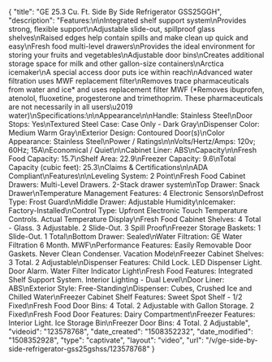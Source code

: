 {
    "title": "GE 25.3 Cu. Ft. Side By Side Refrigerator GSS25GGH",
    "description": "Features:\n\nIntegrated shelf support system\nProvides strong, flexible support\nAdjustable slide-out, spillproof glass shelves\nRaised edges help contain spills and make clean up quick and easy\nFresh food multi-level drawers\nProvides the ideal environment for storing your fruits and vegetables\nAdjustable door bins\nCreates additional storage space for milk and other gallon-size containers\nArctica icemaker\nA special access door puts ice within reach\nAdvanced water filtration uses MWF replacement filter\nRemoves trace pharmaceuticals from water and ice* and uses replacement filter MWF (*Removes ibuprofen, atenolol, fluoxetine, progesterone and trimethoprim. These pharmaceuticals are not necessarily in all users\u2019 water)\nSpecifications:\n\nAppearance\n\nHandle: Stainless Steel\nDoor Stops: Yes\nTextured Steel Case: Case Only - Dark Gray\nDispenser Color: Medium Warm Gray\nExterior Design: Contoured Door(s)\nColor Appearance: Stainless Steel\nPower \/ Ratings\n\nVolts\/Hertz\/Amps: 120v; 60Hz; 15A\nEconomical \/ Quiet\n\nCabinet Liner: ABS\nCapacity\n\nFresh Food Capacity: 15.7\nShelf Area: 22.9\nFreezer Capacity: 9.6\nTotal Capacity (cubic feet): 25.3\nClaims & Certifications\n\nADA Compliant\nFeatures\n\nLeveling System: 2 Point\nFresh Food Cabinet Drawers: Multi-Level Drawers. 2-Stack drawer system\nTop Drawer: Snack Drawer\nTemperature Management Features: 4 Electronic Sensors\nDefrost Type: Frost Guard\nMiddle Drawer: Adjustable Humidity\nIcemaker: Factory-Installed\nControl Type: Upfront Electronic Touch Temperature Controls. Actual Temperature Display\nFresh Food Cabinet Shelves: 4 Total - Glass. 3 Adjustable. 2 Slide-Out. 3 Spill Proof\nFreezer Storage Baskets: 1 Slide-Out. 1 Total\nBottom Drawer: Sealed\nWater Filtration: GE Water Filtration 6 Month. MWF\nPerformance Features: Easily Removable Door Gaskets. Never Clean Condenser. Vacation Mode\nFreezer Cabinet Shelves: 3 Total. 2 Adjustable\nDispenser Features: Child Lock. LED Dispenser Light. Door Alarm. Water Filter Indicator Light\nFresh Food Features: Integrated Shelf Support System. Interior Lighting - Dual Level\nDoor Liner: ABS\nExterior Style: Free-Standing\nDispenser: Cubes, Crushed Ice and Chilled Water\nFreezer Cabinet Shelf Features: Sweet Spot Shelf - 1\/2 Fixed\nFresh Food Door Bins: 4 Total. 2 Adjustable with Gallon Storage. 2 Fixed\nFresh Food Door Features: Dairy Compartment\nFreezer Features: Interior Light. Ice Storage Bin\nFreezer Door Bins: 4 Total. 2 Adjustable",
    "videoid": "123578768",
    "date_created": "1508352232",
    "date_modified": "1508352928",
    "type": "captivate",
    "layout": "video",
    "url": "\/v\/ge-side-by-side-refrigerator-gss25gshss\/123578768"
}